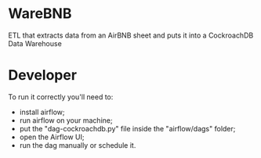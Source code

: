 # WareBNB
ETL that extracts data from an AirBNB sheet and puts it into a CockroachDB Data Warehouse 

# Developer
To run it correctly you'll need to:
- install airflow;
- run airflow on your machine;
- put the "dag-cockroachdb.py" file inside the "airflow/dags" folder;
- open the Airflow UI;
- run the dag manually or schedule it.
